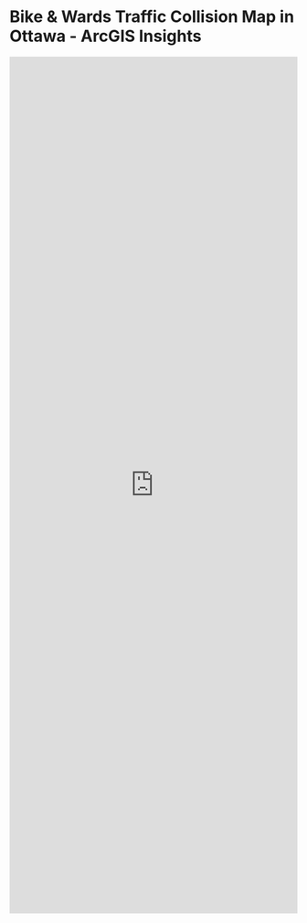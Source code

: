 
# Bike & Wards Traffic Collision Map in Ottawa - ArcGIS Insights
<iframe src="https://insights.arcgis.com/#/embed/086945810a1145748eac7238d857ed76" width="100%" height="1500" frameborder="0"></iframe>
